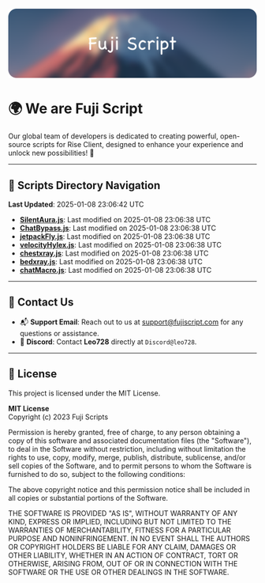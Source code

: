 ![Banner](.github/b.webp)

# 🌍 **We are Fuji Script**

Our global team of developers is dedicated to creating powerful, open-source scripts for Rise Client, designed to enhance your experience and unlock new possibilities! 🌟

---
<!-- SCRIPTS_NAVIGATION_START -->
## 📂 **Scripts Directory Navigation**

**Last Updated**: 2025-01-08 23:06:42 UTC

- **[SilentAura.js](scripts/SilentAura.js)**: Last modified on 2025-01-08 23:06:38 UTC
- **[ChatBypass.js](scripts/ChatBypass.js)**: Last modified on 2025-01-08 23:06:38 UTC
- **[jetpackFly.js](scripts/jetpackFly.js)**: Last modified on 2025-01-08 23:06:38 UTC
- **[velocityHylex.js](scripts/velocityHylex.js)**: Last modified on 2025-01-08 23:06:38 UTC
- **[chestxray.js](scripts/chestxray.js)**: Last modified on 2025-01-08 23:06:38 UTC
- **[bedxray.js](scripts/bedxray.js)**: Last modified on 2025-01-08 23:06:38 UTC
- **[chatMacro.js](scripts/chatMacro.js)**: Last modified on 2025-01-08 23:06:38 UTC

<!-- SCRIPTS_NAVIGATION_END -->

---

## 💬 **Contact Us**  
- 📬 **Support Email**: Reach out to us at [support@fujiscript.com](mailto:support@fujiscript.com) for any questions or assistance.  
- 💬 **Discord**: Contact **Leo728** directly at `Discord@leo728`.

---

## 📜 **License**

This project is licensed under the MIT License.  

**MIT License**  
Copyright (c) 2023 Fuji Scripts  

Permission is hereby granted, free of charge, to any person obtaining a copy of this software and associated documentation files (the "Software"), to deal in the Software without restriction, including without limitation the rights to use, copy, modify, merge, publish, distribute, sublicense, and/or sell copies of the Software, and to permit persons to whom the Software is furnished to do so, subject to the following conditions:  

The above copyright notice and this permission notice shall be included in all copies or substantial portions of the Software.  

THE SOFTWARE IS PROVIDED "AS IS", WITHOUT WARRANTY OF ANY KIND, EXPRESS OR IMPLIED, INCLUDING BUT NOT LIMITED TO THE WARRANTIES OF MERCHANTABILITY, FITNESS FOR A PARTICULAR PURPOSE AND NONINFRINGEMENT. IN NO EVENT SHALL THE AUTHORS OR COPYRIGHT HOLDERS BE LIABLE FOR ANY CLAIM, DAMAGES OR OTHER LIABILITY, WHETHER IN AN ACTION OF CONTRACT, TORT OR OTHERWISE, ARISING FROM, OUT OF OR IN CONNECTION WITH THE SOFTWARE OR THE USE OR OTHER DEALINGS IN THE SOFTWARE.  
